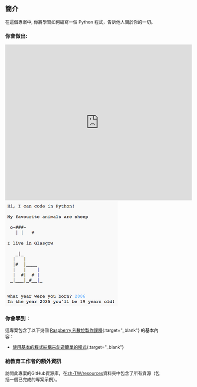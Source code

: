 ## 簡介

在這個專案中, 你將學習如何編寫一個 Python 程式，告訴他人關於你的一切。

### 你會做出:

<div class="trinket">
  <iframe src="https://trinket.io/embed/python/ec00ba73b0?outputOnly=true&start=result" width="600" height="500" frameborder="0" marginwidth="0" marginheight="0" allowfullscreen>
  </iframe>
  <img src="images/me-final.png">
</div>

### 你會學到︰

這專案包含了以下幾個 [Raspberry Pi數位製作課程](http://rpf.io/curriculum){:target="_blank"} 的基本內容：

+ [使用基本的程式結構來創造簡單的程式](https://www.raspberrypi.org/curriculum/programming/creator){:target="_blank"}

### 給教育工作者的額外資訊

訪問此專案的GitHub資源庫，在[zh-TW/resources](resources)資料夾中包含了所有資源（包括一個已完成的專案示例）。